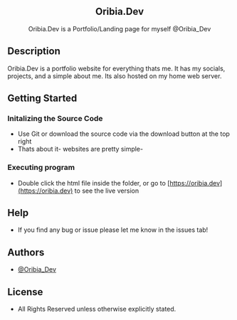 <p align="center">
 <h2 align="center">Oribia.Dev</h2>
 <p align="center">Oribia.Dev is a Portfolio/Landing page for myself @Oribia_Dev </p>
</p>

## Description

Oribia.Dev is a portfolio website for everything thats me. It has my socials, projects, and a simple about me. Its also hosted on my home web server.

## Getting Started

### Initalizing the Source Code

* Use Git or download the source code via the download button at the top right 
* Thats about it- websites are pretty simple-

### Executing program

* Double click the html file inside the folder, or go to [https://oribia.dev](https://oribia.dev) to see the live version

## Help

* If you find any bug or issue please let me know in the issues tab!

## Authors

* [@Oribia_Dev](https://twitter.com/Oribia_Dev)

## License

* All Rights Reserved unless otherwise explicitly stated.
